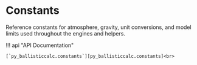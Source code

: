 # Constants

Reference constants for atmosphere, gravity, unit conversions, and model limits used throughout the engines and helpers.

!!! api "API Documentation"

    [`py_ballisticcalc.constants`][py_ballisticcalc.constants]<br>